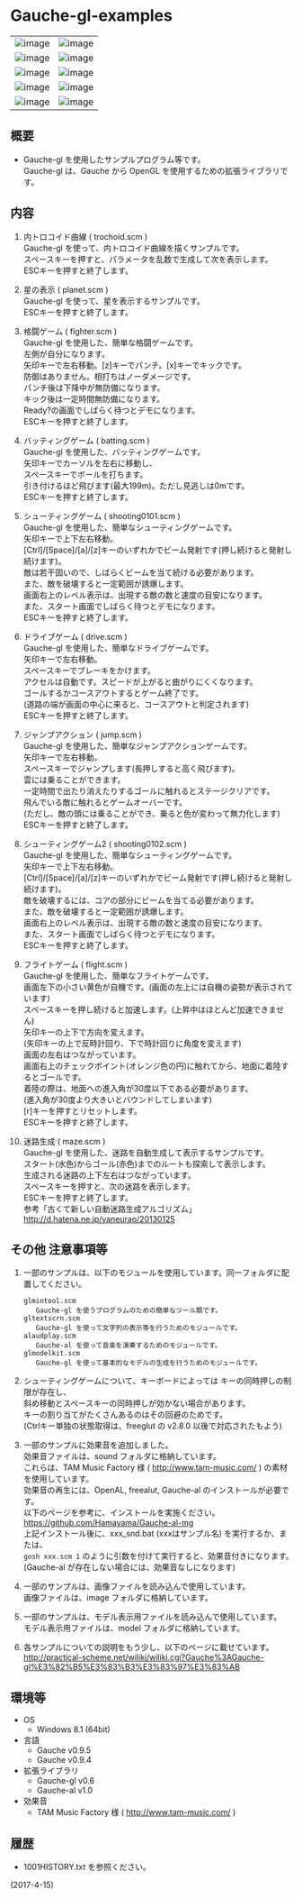 # Gauche-gl-examples

|   |   |
|---|---|
|![image](image/image0101.png)|![image](image/image0201.png)|
|![image](image/image0301.png)|![image](image/image0401.png)|
|![image](image/image0501.png)|![image](image/image0601.png)|
|![image](image/image0701.png)|![image](image/image0801.png)|
|![image](image/image0901.png)|![image](image/image1001.png)|

## 概要
- Gauche-gl を使用したサンプルプログラム等です。  
  Gauche-gl は、Gauche から OpenGL を使用するための拡張ライブラリです。


## 内容
1. 内トロコイド曲線 ( trochoid.scm )  
   Gauche-gl を使って、内トロコイド曲線を描くサンプルです。  
   スペースキーを押すと、パラメータを乱数で生成して次を表示します。  
   ESCキーを押すと終了します。

2. 星の表示 ( planet.scm )  
   Gauche-gl を使って、星を表示するサンプルです。  
   ESCキーを押すと終了します。

3. 格闘ゲーム ( fighter.scm )  
   Gauche-gl を使用した、簡単な格闘ゲームです。  
   左側が自分になります。  
   矢印キーで左右移動。[z]キーでパンチ。[x]キーでキックです。  
   防御はありません。相打ちはノーダメージです。  
   パンチ後は下降中が無防備になります。  
   キック後は一定時間無防備になります。  
   Ready?の画面でしばらく待つとデモになります。  
   ESCキーを押すと終了します。

4. バッティングゲーム ( batting.scm )  
   Gauche-gl を使用した、バッティングゲームです。  
   矢印キーでカーソルを左右に移動し、  
   スペースキーでボールを打ちます。  
   引き付けるほど飛びます(最大199m)。ただし見逃しは0mです。  
   ESCキーを押すと終了します。

5. シューティングゲーム ( shooting0101.scm )  
   Gauche-gl を使用した、簡単なシューティングゲームです。  
   矢印キーで上下左右移動。  
   [Ctrl]/[Space]/[a]/[z]キーのいずれかでビーム発射です(押し続けると発射し続けます)。  
   敵は若干固いので、しばらくビームを当て続ける必要があります。  
   また、敵を破壊すると一定範囲が誘爆します。  
   画面右上のレベル表示は、出現する敵の数と速度の目安になります。  
   また、スタート画面でしばらく待つとデモになります。  
   ESCキーを押すと終了します。

6. ドライブゲーム ( drive.scm )  
   Gauche-gl を使用した、簡単なドライブゲームです。  
   矢印キーで左右移動。  
   スペースキーでブレーキをかけます。  
   アクセルは自動です。スピードが上がると曲がりにくくなります。  
   ゴールするかコースアウトするとゲーム終了です。  
   (道路の端が画面の中心に来ると、コースアウトと判定されます)  
   ESCキーを押すと終了します。

7. ジャンプアクション ( jump.scm )  
   Gauche-gl を使用した、簡単なジャンプアクションゲームです。  
   矢印キーで左右移動。  
   スペースキーでジャンプします(長押しすると高く飛びます)。  
   雲には乗ることができます。  
   一定時間で出たり消えたりするゴールに触れるとステージクリアです。  
   飛んでいる敵に触れるとゲームオーバーです。  
   (ただし、敵の頭には乗ることができ、乗ると色が変わって無力化します)  
   ESCキーを押すと終了します。

8. シューティングゲーム2 ( shooting0102.scm )  
   Gauche-gl を使用した、簡単なシューティングゲームです。  
   矢印キーで上下左右移動。  
   [Ctrl]/[Space]/[a]/[z]キーのいずれかでビーム発射です(押し続けると発射し続けます)。  
   敵を破壊するには、コアの部分にビームを当てる必要があります。  
   また、敵を破壊すると一定範囲が誘爆します。  
   画面右上のレベル表示は、出現する敵の数と速度の目安になります。  
   また、スタート画面でしばらく待つとデモになります。  
   ESCキーを押すと終了します。

9. フライトゲーム ( flight.scm )  
   Gauche-gl を使用した、簡単なフライトゲームです。  
   画面左下の小さい黄色が自機です。(画面の左上には自機の姿勢が表示されています)  
   スペースキーを押し続けると加速します。(上昇中はほとんど加速できません)  
   矢印キーの上下で方向を変えます。  
   (矢印キーの上で反時計回り、下で時計回りに角度を変えます)  
   画面の左右はつながっています。  
   画面右上のチェックポイント(オレンジ色の円)に触れてから、地面に着陸するとゴールです。  
   着陸の際は、地面への進入角が30度以下である必要があります。  
   (進入角が30度より大きいとバウンドしてしまいます)  
   [r]キーを押すとリセットします。  
   ESCキーを押すと終了します。

10. 迷路生成 ( maze.scm )  
    Gauche-gl を使用した、迷路を自動生成して表示するサンプルです。  
    スタート(水色)からゴール(赤色)までのルートも探索して表示します。  
    生成される迷路の上下左右はつながっています。  
    スペースキーを押すと、次の迷路を表示します。  
    ESCキーを押すと終了します。  
    参考「古くて新しい自動迷路生成アルゴリズム」  
    http://d.hatena.ne.jp/yaneurao/20130125


## その他 注意事項等
1. 一部のサンプルは、以下のモジュールを使用しています。同一フォルダに配置してください。
   ```
   glmintool.scm
      Gauche-gl を使うプログラムのための簡単なツール類です。
   gltextscrn.scm
      Gauche-gl を使って文字列の表示等を行うためのモジュールです。
   alaudplay.scm
      Gauche-al を使って音楽を演奏するためのモジュールです。
   glmodelkit.scm
      Gauche-gl を使って基本的なモデルの生成を行うためのモジュールです。
   ```

2. シューティングゲームについて、キーボードによっては キーの同時押しの制限が存在し、  
   斜め移動とスペースキーの同時押しが効かない場合があります。  
   キーの割り当てがたくさんあるのはその回避のためです。  
   (Ctrlキー単独の状態取得は、freeglut の v2.8.0 以後で対応されたもよう)

3. 一部のサンプルに効果音を追加しました。  
   効果音ファイルは、sound フォルダに格納しています。  
   これらは、TAM Music Factory 様 ( http://www.tam-music.com/ ) の素材を使用しています。  
   効果音の再生には、OpenAL, freealut, Gauche-al のインストールが必要です。  
   以下のページを参考に、インストールを実施ください。  
   https://github.com/Hamayama/Gauche-al-mg  
   上記インストール後に、xxx_snd.bat (xxxはサンプル名) を実行するか、または、  
   `gosh xxx.scm 1` のように引数を付けて実行すると、効果音付きになります。  
   (Gauche-al が存在しない場合には、効果音なしになります)

4. 一部のサンプルは、画像ファイルを読み込んで使用しています。  
   画像ファイルは、image フォルダに格納しています。

5. 一部のサンプルは、モデル表示用ファイルを読み込んで使用しています。  
   モデル表示用ファイルは、model フォルダに格納しています。

6. 各サンプルについての説明をもう少し、以下のページに載せています。  
   http://practical-scheme.net/wiliki/wiliki.cgi?Gauche%3AGauche-gl%E3%82%B5%E3%83%B3%E3%83%97%E3%83%AB


## 環境等
- OS
  - Windows 8.1 (64bit)
- 言語
  - Gauche v0.9.5
  - Gauche v0.9.4
- 拡張ライブラリ
  - Gauche-gl v0.6
  - Gauche-al v1.0
- 効果音
  - TAM Music Factory 様 ( http://www.tam-music.com/ )

## 履歴
- 1001HISTORY.txt を参照ください。


(2017-4-15)
